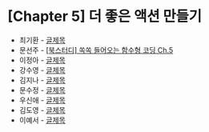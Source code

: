 # [Chapter 5] 더 좋은 액션 만들기

- 최기환 - [글제목](링크)
- 문선주 - [[북스터디] 쏙쏙 들어오는 함수형 코딩 Ch.5](https://moonsun-blog.vercel.app/function-5)
- 이정아 - [글제목](링크)
- 강수영 - [글제목](링크)
- 김지나 - [글제목](링크)
- 문수정 - [글제목](링크)
- 우신애 - [글제목](링크)
- 김도영 - [글제목](링크)
- 이예서 - [글제목](링크)
